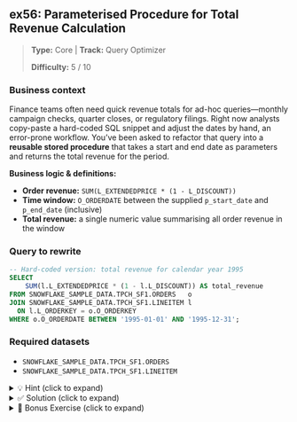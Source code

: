 ## ex56: Parameterised Procedure for Total Revenue Calculation

> **Type:** Core | **Track:** Query Optimizer
>
> **Difficulty:** 5 / 10

### Business context

Finance teams often need quick revenue totals for ad-hoc queries—monthly campaign checks, quarter closes, or regulatory filings. Right now analysts copy-paste a hard-coded SQL snippet and adjust the dates by hand, an error-prone workflow. You’ve been asked to refactor that query into a **reusable stored procedure** that takes a start and end date as parameters and returns the total revenue for the period.

**Business logic & definitions:**

* **Order revenue:** `SUM(L_EXTENDEDPRICE * (1 - L_DISCOUNT))`
* **Time window:** `O_ORDERDATE` between the supplied `p_start_date` and `p_end_date` (inclusive)
* **Total revenue:** a single numeric value summarising all order revenue in the window


### Query to rewrite

```sql
-- Hard-coded version: total revenue for calendar year 1995
SELECT
    SUM(l.L_EXTENDEDPRICE * (1 - l.L_DISCOUNT)) AS total_revenue
FROM SNOWFLAKE_SAMPLE_DATA.TPCH_SF1.ORDERS   o
JOIN SNOWFLAKE_SAMPLE_DATA.TPCH_SF1.LINEITEM l
  ON l.L_ORDERKEY = o.O_ORDERKEY
WHERE o.O_ORDERDATE BETWEEN '1995-01-01' AND '1995-12-31';
```

### Required datasets

* `SNOWFLAKE_SAMPLE_DATA.TPCH_SF1.ORDERS`
* `SNOWFLAKE_SAMPLE_DATA.TPCH_SF1.LINEITEM`

<details>
<summary>💡 Hint (click to expand)</summary>

#### How to think about it

1. Wrap the logic in `CREATE OR REPLACE PROCEDURE … (p_start_date DATE, p_end_date DATE)`.
2. Use `DECLARE` to create a variable for the revenue total.
3. Execute `SELECT … INTO :variable` to assign the aggregate.
4. `RETURN variable;` at the end of the block.
5. Test with `CALL total_revenue_proc('1996-01-01','1996-03-31');`.

#### Helpful SQL concepts

`CREATE OR REPLACE PROCEDURE`, `DECLARE`, `SELECT … INTO`, `RETURN`, `DATE` literals

```sql
CREATE OR REPLACE PROCEDURE demo_proc(p_start DATE, p_end DATE)
RETURNS NUMBER
LANGUAGE SQL
AS
$$
DECLARE rev NUMBER;
BEGIN
  SELECT SUM(...) INTO :rev
  FROM …
  WHERE … BETWEEN :p_start AND :p_end;
  RETURN rev;
END;
$$;
```

</details>

<details>
<summary>✅ Solution (click to expand)</summary>

<details>
<summary> Note: you might need to <b>create a database</b> to store the procedure in. </summary>

```sql
-- Step 1: Create your database
CREATE OR REPLACE DATABASE WORKSHOP_DB;
```

```sql
-- Step 2: Create your schema
CREATE OR REPLACE SCHEMA WORKSHOP_DB.TEMP_SCHEMA;
```

```sql
-- Step 3: Set your session context
USE DATABASE WORKSHOP_DB;
USE SCHEMA TEMP_SCHEMA;
```

</details>

#### Working procedure

```sql
CREATE OR REPLACE PROCEDURE total_revenue_proc(
    p_start_date DATE,
    p_end_date   DATE
)
RETURNS NUMBER
LANGUAGE SQL
AS
$$
DECLARE
  v_revenue NUMBER;
BEGIN
  SELECT  SUM(l.L_EXTENDEDPRICE * (1 - l.L_DISCOUNT))
    INTO  :v_revenue
  FROM    SNOWFLAKE_SAMPLE_DATA.TPCH_SF1.ORDERS   o
  JOIN    SNOWFLAKE_SAMPLE_DATA.TPCH_SF1.LINEITEM l
         ON l.L_ORDERKEY = o.O_ORDERKEY
  WHERE   o.O_ORDERDATE BETWEEN :p_start_date AND :p_end_date;

  RETURN v_revenue;
END;
$$;
```


#### Why this works

* **Parameterised dates** make the logic reusable for any timeframe.
* `SELECT … INTO` stores the aggregate in a variable, and `RETURN` emits it as the procedure’s result.
* The query scans the joined tables exactly once, keeping the plan simple and efficient.

#### Business answer

Calling

```sql
CALL total_revenue_proc('1995-01-01','1995-12-31');
```

returns a single number—the total sales revenue for calendar-year 1995.

#### Take-aways

* Turning static SQL into a procedure removes hard-coded literals and copy-paste risk.
* Input parameters convert the query into a callable mini-API for dashboards, tasks, or external tools.
* Small, single-purpose procedures are easy to test, version, and grant execute rights on.
* Always ensure date parameters are **inclusive** so totals align with financial reporting periods.

</details>

<details>
<summary>🎁 Bonus Exercise (click to expand)</summary>

**Extend the procedure** with an optional customer filter:

```sql
CREATE OR REPLACE PROCEDURE total_revenue_proc(
    p_start_date DATE,
    p_end_date   DATE,
    p_cust_key   NUMBER DEFAULT NULL
)
```

*If `p_cust_key` is `NULL`* → return revenue for **all** customers.
*Else* → return revenue only for that customer.
Hint: add

```sql
AND (:p_cust_key IS NULL OR o.O_CUSTKEY = :p_cust_key)
```

to the `WHERE` clause.

</details>
